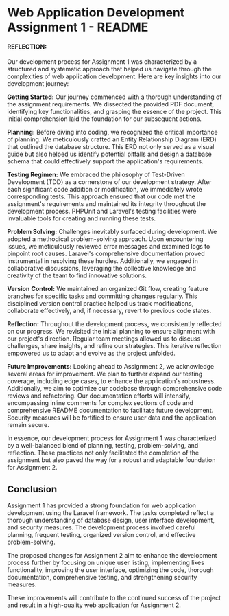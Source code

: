 # Web Application Development Assignment 1 - README

#### REFLECTION:

Our development process for Assignment 1 was characterized by a structured and systematic approach that helped us navigate through the complexities of web application development. Here are key insights into our development journey:

**Getting Started:** Our journey commenced with a thorough understanding of the assignment requirements. We dissected the provided PDF document, identifying key functionalities, and grasping the essence of the project. This initial comprehension laid the foundation for our subsequent actions.

**Planning:** Before diving into coding, we recognized the critical importance of planning. We meticulously crafted an Entity Relationship Diagram (ERD) that outlined the database structure. This ERD not only served as a visual guide but also helped us identify potential pitfalls and design a database schema that could effectively support the application's requirements.

**Testing Regimen:** We embraced the philosophy of Test-Driven Development (TDD) as a cornerstone of our development strategy. After each significant code addition or modification, we immediately wrote corresponding tests. This approach ensured that our code met the assignment's requirements and maintained its integrity throughout the development process. PHPUnit and Laravel's testing facilities were invaluable tools for creating and running these tests.

**Problem Solving:** Challenges inevitably surfaced during development. We adopted a methodical problem-solving approach. Upon encountering issues, we meticulously reviewed error messages and examined logs to pinpoint root causes. Laravel's comprehensive documentation proved instrumental in resolving these hurdles. Additionally, we engaged in collaborative discussions, leveraging the collective knowledge and creativity of the team to find innovative solutions.

**Version Control:** We maintained an organized Git flow, creating feature branches for specific tasks and committing changes regularly. This disciplined version control practice helped us track modifications, collaborate effectively, and, if necessary, revert to previous code states.

**Reflection:** Throughout the development process, we consistently reflected on our progress. We revisited the initial planning to ensure alignment with our project's direction. Regular team meetings allowed us to discuss challenges, share insights, and refine our strategies. This iterative reflection empowered us to adapt and evolve as the project unfolded.

**Future Improvements:** Looking ahead to Assignment 2, we acknowledge several areas for improvement. We plan to further expand our testing coverage, including edge cases, to enhance the application's robustness. Additionally, we aim to optimize our codebase through comprehensive code reviews and refactoring. Our documentation efforts will intensify, encompassing inline comments for complex sections of code and comprehensive README documentation to facilitate future development. Security measures will be fortified to ensure user data and the application remain secure.

In essence, our development process for Assignment 1 was characterized by a well-balanced blend of planning, testing, problem-solving, and reflection. These practices not only facilitated the completion of the assignment but also paved the way for a robust and adaptable foundation for Assignment 2.

## Conclusion

Assignment 1 has provided a strong foundation for web application development using the Laravel framework. The tasks completed reflect a thorough understanding of database design, user interface development, and security measures. The development process involved careful planning, frequent testing, organized version control, and effective problem-solving.

The proposed changes for Assignment 2 aim to enhance the development process further by focusing on unique user listing, implementing likes functionality, improving the user interface, optimizing the code, thorough documentation, comprehensive testing, and strengthening security measures.

These improvements will contribute to the continued success of the project and result in a high-quality web application for Assignment 2.